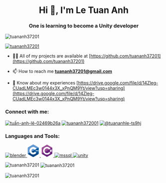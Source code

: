 <h1 align="center">Hi 👋, I'm Le Tuan Anh</h1>
<h3 align="center">One is learning to become a Unity developer</h3>

<p align="left"> <img src="https://komarev.com/ghpvc/?username=tuananh37201&label=Profile%20views&color=0e75b6&style=flat" alt="tuananh37201" /> </p>

<p align="left"> <a href="https://github.com/ryo-ma/github-profile-trophy"><img src="https://github-profile-trophy.vercel.app/?username=tuananh37201" alt="tuananh37201" /></a> </p>

- 👨‍💻 All of my projects are available at [https://github.com/tuananh37201](https://github.com/tuananh37201)

- 📫 How to reach me **tuananh37201@gmail.com**

- 📄 Know about my experiences [https://drive.google.com/file/d/14Zleg-CUadLMEc3w0144x3X_xPnQM9Yt/view?usp=sharing](https://drive.google.com/file/d/14Zleg-CUadLMEc3w0144x3X_xPnQM9Yt/view?usp=sharing)

<h3 align="left">Connect with me:</h3>
<p align="left">
<a href="https://linkedin.com/in/tuấn-anh-lê-02469b26a" target="blank"><img align="center" src="https://raw.githubusercontent.com/rahuldkjain/github-profile-readme-generator/master/src/images/icons/Social/linked-in-alt.svg" alt="tuấn-anh-lê-02469b26a" height="30" width="40" /></a>
<a href="https://fb.com/tuananh372001" target="blank"><img align="center" src="https://raw.githubusercontent.com/rahuldkjain/github-profile-readme-generator/master/src/images/icons/Social/facebook.svg" alt="tuananh372001" height="30" width="40" /></a>
<a href="https://www.youtube.com/channel/UC79Yq8WmmN42RdBhqSNCIig" target="blank"><img align="center" src="https://raw.githubusercontent.com/rahuldkjain/github-profile-readme-generator/master/src/images/icons/Social/youtube.svg" alt="@tuananhle-ts9hj" height="30" width="40" /></a>
</p>

<h3 align="left">Languages and Tools:</h3>
<p align="left"> <a href="https://www.blender.org/" target="_blank" rel="noreferrer"> <img src="https://download.blender.org/branding/community/blender_community_badge_white.svg" alt="blender" width="40" height="40"/> </a> <a href="https://www.w3schools.com/cpp/" target="_blank" rel="noreferrer"> <img src="https://raw.githubusercontent.com/devicons/devicon/master/icons/cplusplus/cplusplus-original.svg" alt="cplusplus" width="40" height="40"/> </a> <a href="https://www.w3schools.com/cs/" target="_blank" rel="noreferrer"> <img src="https://raw.githubusercontent.com/devicons/devicon/master/icons/csharp/csharp-original.svg" alt="csharp" width="40" height="40"/> </a> <a href="https://www.microsoft.com/en-us/sql-server" target="_blank" rel="noreferrer"> <img src="https://www.svgrepo.com/show/303229/microsoft-sql-server-logo.svg" alt="mssql" width="40" height="40"/> </a> <a href="https://unity.com/" target="_blank" rel="noreferrer"> <img src="https://www.vectorlogo.zone/logos/unity3d/unity3d-icon.svg" alt="unity" width="40" height="40"/> </a> </p>

<p><img align="left" src="https://github-readme-stats.vercel.app/api/top-langs?username=tuananh37201&show_icons=true&locale=en&layout=compact" alt="tuananh37201" /></p>

<p>&nbsp;<img align="center" src="https://github-readme-stats.vercel.app/api?username=tuananh37201&show_icons=true&locale=en" alt="tuananh37201" /></p>

<p><img align="center" src="https://github-readme-streak-stats.herokuapp.com/?user=tuananh37201&" alt="tuananh37201" /></p>
